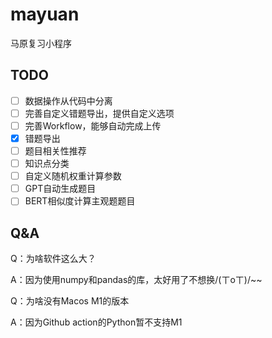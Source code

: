# mayuan
马原复习小程序

## TODO

- [ ] 数据操作从代码中分离
- [ ] 完善自定义错题导出，提供自定义选项
- [ ] 完善Workflow，能够自动完成上传
- [x] 错题导出
- [ ] 题目相关性推荐
- [ ] 知识点分类
- [ ] 自定义随机权重计算参数
- [ ] GPT自动生成题目
- [ ] BERT相似度计算主观题题目

## Q&A

Q：为啥软件这么大？

A：因为使用numpy和pandas的库，太好用了不想换/(ㄒoㄒ)/~~

Q：为啥没有Macos M1的版本

A：因为Github action的Python暂不支持M1
